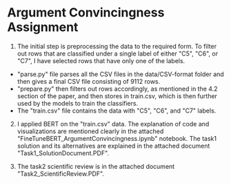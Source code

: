 # Argument Convincingness Assignment

1. The initial step is preprocessing the data to the required form. To filter out rows that are classified under a single label of either "C5", "C6", or "C7", I have selected rows that have only one of the labels. 
* "parse.py" file parses all the CSV files in the data/CSV-format folder and then gives a final CSV file consisting of 9112 rows. 
* "prepare.py" then filters out rows accordingly, as mentioned in the 4.2 section of the paper, and then stores in train.csv, which is then further used by the models to train the classifiers. 
* The "train.csv" file contains the data with "C5", "C6", and "C7" labels. 

2. I applied BERT on the "train.csv" data. The explanation of code and visualizations are mentioned clearly in the attached "FineTuneBERT_ArgumentConvincingness.ipynb" notebook. The task1 solution and its alternatives are explained in the attached document "Task1_SolutionDocument.PDF".

3. The task2 scientific review is in the attached document "Task2_ScientificReview.PDF".
